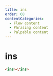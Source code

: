 ```yaml
---
title: ins
order: 60
contentCategories:
  - Flow content
  - Phrasing content
  - Palpable content
---
```

# ins

```html
<ins></ins>
```
